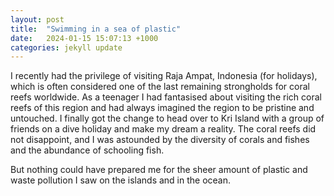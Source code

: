 ```yaml
---
layout: post
title:  "Swimming in a sea of plastic"
date:   2024-01-15 15:07:13 +1000
categories: jekyll update
---
```


I recently had the privilege of visiting Raja Ampat, Indonesia (for holidays), which is often considered one of the last remaining strongholds for coral reefs worldwide. As a teenager I had fantasised about visiting the rich coral reefs of this region and had always imagined the region to be pristine and untouched. I finally got the change to head over to Kri Island with a group of friends on a dive holiday and make my dream a reality. The coral reefs did not disappoint, and I was astounded by the diversity of corals and fishes and the abundance of schooling fish.

But nothing could have prepared me for the sheer amount of plastic and waste pollution I saw on the islands and in the ocean. 
